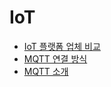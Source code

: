 # IoT

- [IoT 플랫폼 업체 비교](/iot-platforms)
- [MQTT 연결 방식](/mqtt-connection-types)
- [MQTT 소개](/mqtt-intro)

